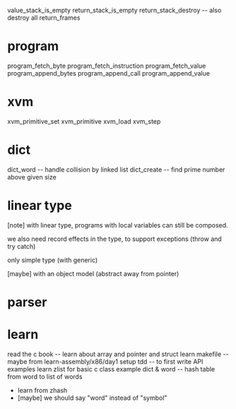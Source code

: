 value_stack_is_empty
return_stack_is_empty
return_stack_destroy -- also destroy all return_frames

# program

program_fetch_byte
program_fetch_instruction
program_fetch_value
program_append_bytes
program_append_call
program_append_value

# xvm

xvm_primitive_set
xvm_primitive
xvm_load
xvm_step

# dict

dict_word -- handle collision by linked list
dict_create -- find prime number above given size

# linear type

[note] with linear type, programs with local variables can still be composed.

we also need record effects in the type, to support exceptions (throw and try catch)

only simple type (with generic)

[maybe] with an object model (abstract away from pointer)

# parser

# learn

read the c book -- learn about array and pointer and struct
learn makefile -- maybe from learn-assembly/x86/day1
setup tdd -- to first write API examples
learn zlist for basic c class example
dict & word -- hash table from word to list of words
- learn from zhash
- [maybe] we should say "word" instead of "symbol"
